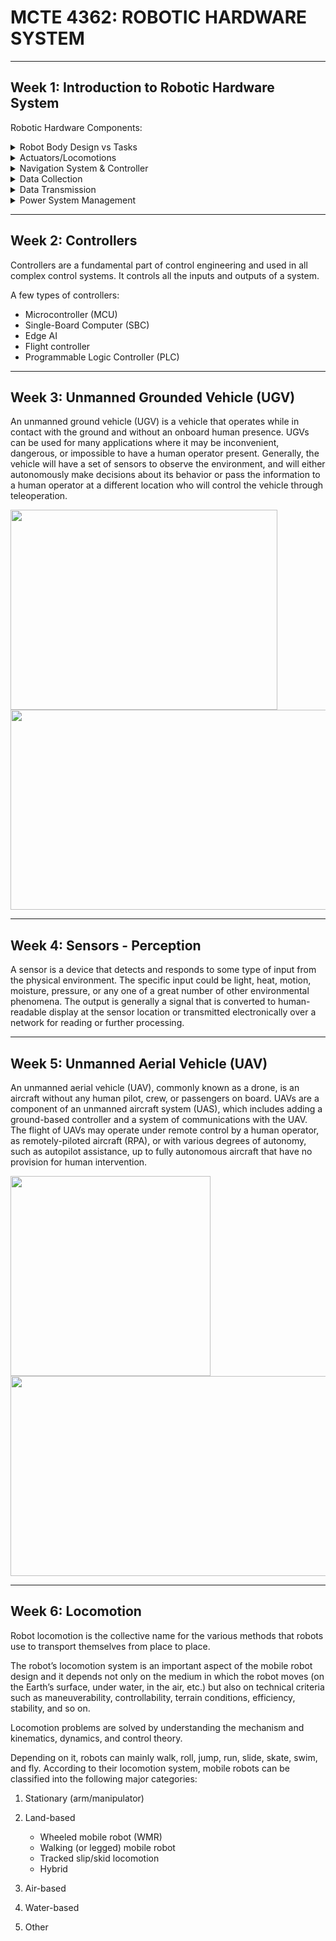 # MCTE 4362: ROBOTIC HARDWARE SYSTEM

----

## Week 1: Introduction to Robotic Hardware System

Robotic Hardware Components:

<details>
  <summary> Robot Body Design vs Tasks </summary>
  
   - Body shapes and materials use for different application (Underwater, Ground, Air, Space). Regulation, Certification and Compliant Needed?
  
</details>

<details>
  <summary> Actuators/Locomotions </summary>
  
   - Types of actuator. To move the main body of the robot (Tires, motors, rotor, drivers n etc). Add on accesories to the robot (Manipulator, End Effector, Custom/Specific task, Servo, Dyanmixal Servo, DC/AC Motor, Hydraulics, Pneumatic, Linear actuator etc). Bearing, Sliders, Gears, Pulley System, Slip Ring, Linear etc)
  
</details>

<details>
  <summary> Navigation System & Controller </summary>
  
   - Types of sensors/controller for perception and navigation. (Types of Computer (Edge AI, Industrial PC, PC104, DAQ, Controller) Sensor (LIDAR, Camera IR/Color/Thermal, Depth Camera, Radar, Ultrasonic, Laser, Bumper Sensor, Magnetic Guide, IMU, Encoder etc)
  
</details>

<details>
  <summary> Data Collection </summary>
  
  -  Types of Instruments for data collections. (Remote Sensing, Mapping, Surveillance, etc)
  
</details>
    
<details>
  <summary> Data Transmission </summary>
  
   - Types of communication devices and protocols. Cables (Digital vs Analog, RS232/485/422, BUS, CAN, HARP, I2C, ISP, Ethernet, OPTIC etc)  vs Wireless (IR, Bluetooth, WIFI, BLE, RF, Satellite, Telco 4G/5G, GPRS & etc)
  
</details>
    
<details>
  <summary> Power System Management </summary>
  
   - Types of power supply. AC, DC cables. Batteries. Engin. Renewable Energy. 
  
</details>

----

## Week 2: Controllers

Controllers are a fundamental part of control engineering and used in all complex control systems. It controls all the inputs and outputs of a system.

A few types of controllers:

- Microcontroller (MCU)
- Single-Board Computer (SBC)
- Edge AI
- Flight controller
- Programmable Logic Controller (PLC)

----

## Week 3: Unmanned Grounded Vehicle (UGV)

An unmanned ground vehicle (UGV) is a vehicle that operates while in contact with the ground and without an onboard human presence. UGVs can be used for many applications where it may be inconvenient, dangerous, or impossible to have a human operator present. Generally, the vehicle will have a set of sensors to observe the environment, and will either autonomously make decisions about its behavior or pass the information to a human operator at a different location who will control the vehicle through teleoperation.

<img src = "https://www.researchgate.net/profile/Emmanuel-Nuno/publication/33421071/figure/fig2/AS:394294063058951@1471018438575/Figura-5-Sojourner-NASA-JPL-9.png" width = "427" height = "320"><img src = "https://i.rtings.com/assets/products/7GW60hMa/irobot-roomba-675/design-medium.jpg" width = "570" height = "320">

----

## Week 4: Sensors - Perception

A sensor is a device that detects and responds to some type of input from the physical environment. The specific input could be light, heat, motion, moisture, pressure, or any one of a great number of other environmental phenomena. The output is generally a signal that is converted to human-readable display at the sensor location or transmitted electronically over a network for reading or further processing.

----

## Week 5: Unmanned Aerial Vehicle (UAV)

An unmanned aerial vehicle (UAV), commonly known as a drone, is an aircraft without any human pilot, crew, or passengers on board. UAVs are a component of an unmanned aircraft system (UAS), which includes adding a ground-based controller and a system of communications with the UAV. The flight of UAVs may operate under remote control by a human operator, as remotely-piloted aircraft (RPA), or with various degrees of autonomy, such as autopilot assistance, up to fully autonomous aircraft that have no provision for human intervention.

<img src = "https://www5.djicdn.com/cms_uploads/product_comparison/cover/52/small_895bd851d5dd9820148f8a5f2d3c53f7%402x.jpg" width = "320" height = "320"><img src = "https://www.cameralabs.com/wp-content/uploads/2021/02/DJI-FPV-Hover-crop.jpg" width = "505" height = "320">

----

## Week 6: Locomotion

Robot locomotion is the collective name for the various methods that robots use to transport themselves from place to place.

The robot’s locomotion system is an important aspect of the mobile robot design and it depends not only on the medium in which the robot moves (on the Earth’s surface, under water, in the air, etc.) but also on technical criteria such as maneuverability, controllability, terrain conditions, efficiency, stability, and so on.

Locomotion problems are solved by understanding the mechanism and kinematics, dynamics, and control theory.

Depending on it, robots can mainly walk, roll, jump, run, slide, skate, swim, and fly. According to their locomotion system, mobile robots can be classified into the following major categories:


1. Stationary (arm/manipulator)
2. Land-based

    - Wheeled mobile robot (WMR)
    - Walking (or legged) mobile robot
    - Tracked slip/skid locomotion
    - Hybrid

3. Air-based
4. Water-based
5. Other

